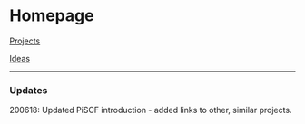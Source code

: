# Homepage

[Projects](https://p3bm.github.io/pages/projects)

[Ideas](https://p3bm.github.io/pages/ideas)

---

### Updates

200618: Updated PiSCF introduction - added links to other, similar projects.
